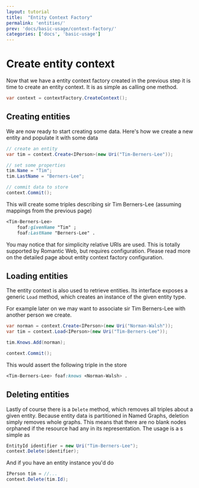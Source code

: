 ```yaml
---
layout: tutorial
title:  "Entity Context Factory"
permalink: 'entities/'
prev: 'docs/basic-usage/context-factory/'
categories: ['docs', 'basic-usage']
---
```


# Create entity context

Now that we have a entity context factory created in the previous step it is time to create an entity context. It is as
simple as calling one method.

``` java
var context = contextFactory.CreateContext();
```

## Creating entities

We are now ready to start creating some data. Here's how we create a new entity and populate it with some data

``` java
// create an entity
var tim = context.Create<IPerson>(new Uri("Tim-Berners-Lee"));

// set some properties
tim.Name = "Tim";
tim.LastName = "Berners-Lee";

// commit data to store
context.Commit();
```

This will create some triples describing sir Tim Berners-Lee (assuming mappings from the previous page)

``` css
<Tim-Berners-Lee>
    foaf:givenName "Tim" ;
    foaf:LastName "Berners-Lee" .
```

You may notice that for simplicity relative URIs are used. This is totally supported by Romantic Web, but requires
configuration. Please read more on the detailed page about entity context factory configuration.

## Loading entities

The entity context is also used to retrieve entities. Its interface exposes a generic `Load` method, which creates an
instance of the given entity type.

For example later on we may want to associate sir Tim Berners-Lee with another person we create.

``` java
var norman = context.Create<IPerson>(new Uri("Norman-Walsh"));
var tim = context.Load<IPerson>(new Uri("Tim-Berners-Lee"));

tim.Knows.Add(norman);

context.Commit();
```

This would assert the following triple in the store

``` css
<Tim-Berners-Lee> foaf:knows <Norman-Walsh> .
```

## Deleting entities

Lastly of course there is a `Delete` method, which removes all triples about a given entity. Because entity data is
partitioned in Named Graphs, deletion simply removes whole graphs. This means that there are no blank nodes orphaned if
the resource had any in its representation. The usage is a s simple as

``` java
EntityId identifier = new Uri("Tim-Berners-Lee");
context.Delete(identifier);
```

And if you have an entity instance you'd do

``` java
IPerson tim = //...
context.Delete(tim.Id);
```

[foaf]: http://www.foaf-project.org/
[foaf-doc]: http://xmlns.com/foaf/spec/
[fnh]: http://www.fluentnhibernate.org/
[concepts]: ../../getting-started/concepts
[dnr]: http://dotnetrdf.org